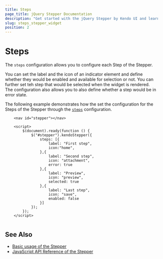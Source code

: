 ```yaml
---
title: Steps
page_title: jQuery Stepper Documentation
description: "Get started with the jQuery Stepper by Kendo UI and learn how to configure the steps."
slug: steps_stepper_widget
position: 2
---
```


# Steps 

The `steps` configuration allows you to configure each Step of the Stepper.

You can set the label and the icon of an indicator element and define whether they would be enabled and available for selection or not. You can further set teh step that would be selected when the widget is rendered. The configuration also allows you to also define whether a step would be in error state.

The following example demonstrates how the set the configuration for the Steps of the Stepper through the [`steps`](/api/javascript/ui/stepper/configuration/steps) configuration.

```dojo
    <nav id="stepper"></nav>

    <script>
        $(document).ready(function () {
            $("#stepper").kendoStepper({
                steps: [{
                    label: "First step",
                    icon:"home",
                },{
                    label: "Second step",
                    icon: "attachment",
                    error: true
                },{
                    label: "Preview",
                    icon: "preview",
                    selected: true
                },{
                    label: "Last step",
                    icon: "save",
                    enabled: false
                }]
            });
        });
    </script>
    
```

## See Also

* [Basic usage of the Stepper](https://demos.telerik.com/kendo-ui/stepper/index)
* [JavaScript API Reference of the Stepper](/api/javascript/ui/stepper)
